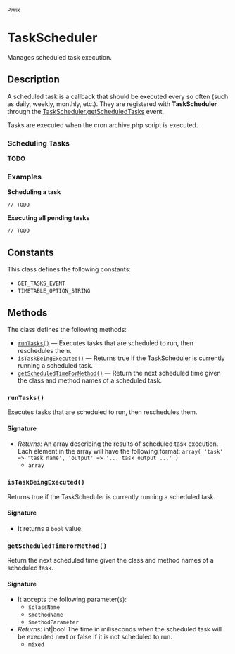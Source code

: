 <small>Piwik</small>

TaskScheduler
=============

Manages scheduled task execution.

Description
-----------

A scheduled task is a callback that should be executed every so often (such as daily,
weekly, monthly, etc.). They are registered with **TaskScheduler** through the
[TaskScheduler.getScheduledTasks](#) event.

Tasks are executed when the cron archive.php script is executed.

### Scheduling Tasks

**TODO**

### Examples

**Scheduling a task**

    // TODO

**Executing all pending tasks**

    // TODO


Constants
---------

This class defines the following constants:

- `GET_TASKS_EVENT`
- `TIMETABLE_OPTION_STRING`

Methods
-------

The class defines the following methods:

- [`runTasks()`](#runtasks) &mdash; Executes tasks that are scheduled to run, then reschedules them.
- [`isTaskBeingExecuted()`](#istaskbeingexecuted) &mdash; Returns true if the TaskScheduler is currently running a scheduled task.
- [`getScheduledTimeForMethod()`](#getscheduledtimeformethod) &mdash; Return the next scheduled time given the class and method names of a scheduled task.

<a name="runtasks" id="runtasks"></a>
<a name="runTasks" id="runTasks"></a>
### `runTasks()`

Executes tasks that are scheduled to run, then reschedules them.

#### Signature

- _Returns:_ An array describing the results of scheduled task execution. Each element in the array will have the following format: ``` array( 'task' => 'task name', 'output' => '... task output ...' ) ```
    - `array`

<a name="istaskbeingexecuted" id="istaskbeingexecuted"></a>
<a name="isTaskBeingExecuted" id="isTaskBeingExecuted"></a>
### `isTaskBeingExecuted()`

Returns true if the TaskScheduler is currently running a scheduled task.

#### Signature

- It returns a `bool` value.

<a name="getscheduledtimeformethod" id="getscheduledtimeformethod"></a>
<a name="getScheduledTimeForMethod" id="getScheduledTimeForMethod"></a>
### `getScheduledTimeForMethod()`

Return the next scheduled time given the class and method names of a scheduled task.

#### Signature

- It accepts the following parameter(s):
    - `$className`
    - `$methodName`
    - `$methodParameter`
- _Returns:_ int|bool The time in miliseconds when the scheduled task will be executed next or false if it is not scheduled to run.
    - `mixed`

